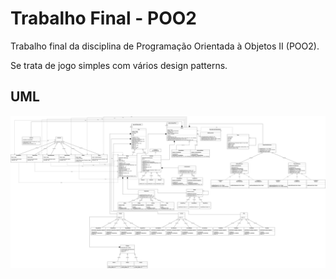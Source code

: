 # Trabalho Final - POO2

Trabalho final da disciplina de Programação Orientada à Objetos II (POO2).

Se trata de jogo simples com vários design patterns.

## UML

![Imagem da UML do projeto](umlprojeto_poo2.jpg)
